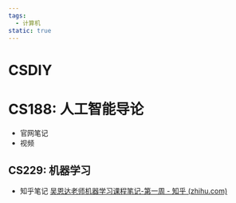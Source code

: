 ```yaml
---
tags:
  - 计算机
static: true
---
```


# CSDIY

# CS188: 人工智能导论

- 官网笔记
- 视频

## CS229: 机器学习

- 知乎笔记 [吴恩达老师机器学习课程笔记-第一周 - 知乎 (zhihu.com)](https://zhuanlan.zhihu.com/p/43490782)